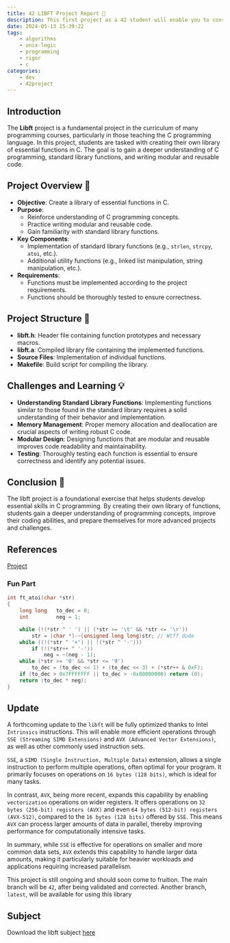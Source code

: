 ```yaml
---
title: 42 LIBFT Project Report 📘
description: This first project as a 42 student will enable you to consolidate your pool skills. You'll be recoding a number of functions from the standard C library, as well as other utility functions that you'll reuse throughout your course. 
date: 2024-05-13 15:39:22
tags:
    - algorithms
    - unix-logic
    - programming
    - rigor
    - c
categories:
    - dev
    - 42project
---
```


## Introduction
The **Libft** project is a fundamental project in the curriculum of many programming courses, particularly in those teaching the C programming language. In this project, students are tasked with creating their own library of essential functions in C. The goal is to gain a deeper understanding of C programming, standard library functions, and writing modular and reusable code.

## Project Overview 🚀
- **Objective**: Create a library of essential functions in C.
- **Purpose**: 
  - Reinforce understanding of C programming concepts.
  - Practice writing modular and reusable code.
  - Gain familiarity with standard library functions.
- **Key Components**:
  - Implementation of standard library functions (e.g., `strlen`, `strcpy`, `atoi`, etc.).
  - Additional utility functions (e.g., linked list manipulation, string manipulation, etc.).
- **Requirements**:
  - Functions must be implemented according to the project requirements.
  - Functions should be thoroughly tested to ensure correctness.

## Project Structure 📁
- **libft.h**: Header file containing function prototypes and necessary macros.
- **libft.a**: Compiled library file containing the implemented functions.
- **Source Files**: Implementation of individual functions.
- **Makefile**: Build script for compiling the library.

## Challenges and Learning 💡
- **Understanding Standard Library Functions**: Implementing functions similar to those found in the standard library requires a solid understanding of their behavior and implementation.
- **Memory Management**: Proper memory allocation and deallocation are crucial aspects of writing robust C code.
- **Modular Design**: Designing functions that are modular and reusable improves code readability and maintainability.
- **Testing**: Thoroughly testing each function is essential to ensure correctness and identify any potential issues.

## Conclusion 🎉
The libft project is a foundational exercise that helps students develop essential skills in C programming. By creating their own library of functions, students gain a deeper understanding of programming concepts, improve their coding abilities, and prepare themselves for more advanced projects and challenges.

## References
[Project](https://github.com/Unam3dd/Libft)

### Fun Part

```c atoi.c
int	ft_atoi(char *str)
{
	long long   to_dec = 0;
	int			neg = 1;

	while (!(*str ^ ' ') || (*str >= '\t' && *str <= '\r'))
		str = (char *)-~(unsigned long long)str; // Wtff dude
	while ((!(*str ^ '+') || !(*str ^ '-')))
		if (!(*str++ ^ '-'))
			neg = ~(neg - 1);
	while (*str >= '0' && *str <= '9')
		to_dec = (to_dec << 1) + (to_dec << 3) + (*str++ & 0xF);
	if (to_dec > 0x7FFFFFFF || to_dec > -0x80000000) return (0);
	return (to_dec * neg);
}
```

## Update

A forthcoming update to the `libft` will be fully optimized thanks to Intel `Intrinsics` instructions. This will enable more efficient operations through `SSE (Streaming SIMD Extensions)` and `AVX (Advanced Vector Extensions)`, as well as other commonly used instruction sets.

`SSE`, a `SIMD (Single Instruction, Multiple Data)` extension, allows a single instruction to perform multiple operations, often optimal for your program. It primarily focuses on operations on `16 bytes (128 bits)`, which is ideal for many tasks.

In contrast, `AVX`, being more recent, expands this capability by enabling `vectorization` operations on wider registers. It offers operations on `32 bytes (256-bit) registers (AVX)` and even `64 bytes (512-bit) registers (AVX-512)`, compared to the `16 bytes (128 bits)` offered by `SSE`. This means `AVX` can process larger amounts of data in parallel, thereby improving performance for computationally intensive tasks.

In summary, while `SSE` is effective for operations on smaller and more common data sets, `AVX` extends this capability to handle larger data amounts, making it particularly suitable for heavier workloads and applications requiring increased parallelism.

This project is still ongoing and should soon come to fruition. The main branch will be `42`, after being validated and corrected. Another branch, `latest`, will be available for using this library

## Subject
Download the libft subject [here](/images/libft.pdf)
